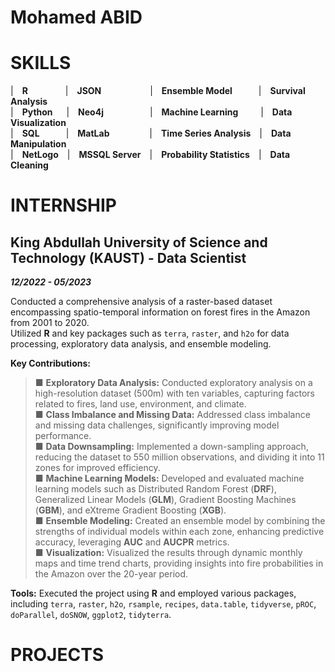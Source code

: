 # Mohamed ABID

# SKILLS

|&emsp;**R** &emsp;&emsp;&emsp;&emsp;|&emsp;**JSON**&emsp;&emsp;&emsp;&emsp; &emsp; |&emsp;**Ensemble Model**&emsp;&emsp;&emsp;|&emsp;**Survival Analysis** <br/>
|&emsp;**Python** &emsp; |&emsp;**Neo4j**&emsp;&emsp;&emsp;&emsp;&emsp; |&emsp;**Machine Learning** &emsp; &emsp;|&emsp;**Data Visualization** <br/>
|&emsp;**SQL**&emsp;&emsp;&emsp;|&emsp;**MatLab** &emsp;&emsp;&emsp;&emsp; |&emsp;**Time Series Analysis**&emsp;|&emsp;**Data Manipulation** <br/>
|&emsp;**NetLogo**&emsp;|&emsp;**MSSQL Server**&emsp;|&emsp;**Probability Statistics**&emsp;|&emsp;**Data Cleaning** <br/>

# INTERNSHIP

## King Abdullah University of Science and Technology (KAUST) - Data Scientist
**_12/2022 - 05/2023_**

Conducted a comprehensive analysis of a raster-based dataset encompassing spatio-temporal information on forest fires in the Amazon from 2001 to 2020. <br/>
Utilized **R** and key packages such as `terra`, `raster`, and `h2o` for data processing, exploratory data analysis, and ensemble modeling.

**Key Contributions:** 

> ■	**Exploratory Data Analysis:** Conducted exploratory analysis on a high-resolution dataset (500m) with ten variables, capturing factors related to fires, land use, environment, and climate. <br/> 
 ■	**Class Imbalance and Missing Data:** Addressed class imbalance and missing data challenges, significantly improving model performance. <br/>
 ■	**Data Downsampling:** Implemented a down-sampling approach, reducing the dataset to 550 million observations, and dividing it into 11 zones for improved efficiency.<br/>
 ■	**Machine Learning Models:** Developed and evaluated machine learning models such as Distributed Random Forest (**DRF**), Generalized Linear Models (**GLM**), Gradient Boosting Machines (**GBM**), and eXtreme Gradient Boosting (**XGB**). <br/>
 ■	**Ensemble Modeling:** Created an ensemble model by combining the strengths of individual models within each zone, enhancing predictive accuracy, leveraging **AUC** and **AUCPR** metrics. <br/>
 ■	**Visualization:** Visualized the results through dynamic monthly maps and time trend charts, providing insights into fire probabilities in the Amazon over the 20-year period. 

**Tools:** Executed the project using **R** and employed various packages, including `terra`, `raster`, `h2o`, `rsample`, `recipes`, `data.table`, `tidyverse`, `pROC`, `doParallel`, `doSNOW`, `ggplot2`, `tidyterra`.




# PROJECTS

